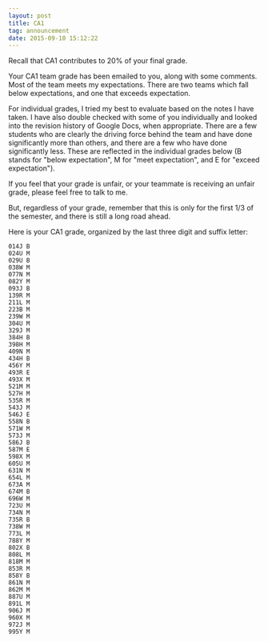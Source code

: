 ```yaml
---
layout: post
title: CA1
tag: announcement
date: 2015-09-10 15:12:22
---
```


Recall that CA1 contributes to 20% of your final grade.

Your CA1 team grade has been emailed to you, along with some comments.  Most of the team meets my expectations.  There are two teams which fall below expectations, and one that exceeds expectation. 

For individual grades, I tried my best to evaluate based on the notes I have taken.  I have also double checked with some of you individually and looked into the revision history of Google Docs, when appropriate.  There are a few students who are clearly the driving force behind the team and have done significantly more than others, and there are a few who have done significantly less.  These are reflected in the individual grades below (B stands for "below expectation", M for "meet expectation", and E for "exceed expectation").

If you feel that your grade is unfair, or your teammate is receiving an unfair grade, please feel free to talk to me.  

But, regardless of your grade, remember that this is only for the first 1/3 of the semester, and there is still a long road ahead. 


<!--more-->

Here is your CA1 grade, organized by the last three digit and suffix letter:

	014J B
	024U M
	029U B
	038W M
	077N M
	082Y M
	093J B
	139R M
	211L M
	223B M
	239W M
	304U M
	329J M
	384H B
	398H M
	409N M
	434H B
	456Y M
	493R E
	493X M
	521M M
	527H M
	535R M
	543J M
	546J E
	558N B
	571W M
	573J M
	586J B
	587M E
	598X M
	605U M
	631N M
	654L M
	673A M
	674M B
	696W M
	723U M
	734N M
	735R B
	738W M
	773L M
	788Y M
	802X B
	808L M
	818M M
	853R M
	858Y B
	861N M
	862M M
	887U M
	891L M
	906J M
	960X M
	972J M
	995Y M
